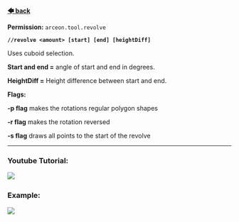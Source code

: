 
**[🡄 back](https://github.com/Brennian/Arceon-1.14/wiki)**

**Permission:** `arceon.tool.revolve`

**`//revolve <amount> [start] [end] [heightDiff]`**

Uses cuboid selection.

**Start and end =** angle of start and end in degrees.

**HeightDiff =** Height difference between start and end.

**Flags:**

**-p flag** makes the rotations regular polygon shapes

**-r flag** makes the rotation reversed

**-s flag** draws all points to the start of the revolve

***

### **Youtube Tutorial:**
[![](https://i.imgur.com/o1YDR9y.png)](https://www.youtube.com/watch?v=uvZD5OWT2RM)
![]()

### **Example:**
![](https://i.imgur.com/RTONfY0.png)